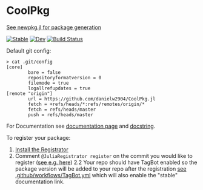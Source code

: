 # CoolPkg

[See newpkg.jl for package generation](newpkg.jl)

[![Stable](https://img.shields.io/badge/docs-stable-blue.svg)](https://danielw2904.github.io/CoolPkg.jl/stable)
[![Dev](https://img.shields.io/badge/docs-dev-blue.svg)](https://danielw2904.github.io/CoolPkg.jl/dev)
[![Build Status](https://github.com/danielw2904/CoolPkg.jl/workflows/CI/badge.svg)](https://github.com/danielw2904/CoolPkg.jl/actions)

Default git config:

```
> cat .git/config 
[core]
        bare = false
        repositoryformatversion = 0
        filemode = true
        logallrefupdates = true
[remote "origin"]
        url = https://github.com/danielw2904/CoolPkg.jl
        fetch = +refs/heads/*:refs/remotes/origin/*
        fetch = refs/heads/master
        push = refs/heads/master
```

For Documentation see [documentation page](https://danielw2904.github.io/CoolPkg.jl/dev/) and [docstring](https://github.com/danielw2904/CoolPkg.jl/blob/755590274fb62133d9e39ef232c69280f797dc94/src/CoolPkg.jl#LL5-L12).

To register your package:

1. [Install the Registrator](https://github.com/JuliaRegistries/Registrator.jl)
2. Comment `@JuliaRegistrator register` on the commit you would like to register ([see e.g. here](https://github.com/danielw2904/JSONLines.jl/commit/3f62edfb109b45dda76d6919b31f548aa7b571e1#commitcomment-41528865))
2.2 Your repo should have TagBot enabled so the package version will be added to your repo after the registration [see .github/workflows/TagBot.yml](.github/workflows/TagBot.yml) which will also enable the "stable" documentation link.